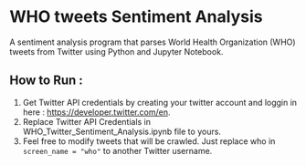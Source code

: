 # WHO tweets Sentiment Analysis

A sentiment analysis program that parses World Health Organization (WHO) tweets from Twitter using Python and Jupyter Notebook.

## How to Run :
1) Get Twitter API credentials by creating your twitter account and loggin in here : https://developer.twitter.com/en.
2) Replace Twitter API Credentials in WHO_Twitter_Sentiment_Analysis.ipynb file to yours.
3) Feel free to modify tweets that will be crawled. Just replace who in `screen_name = "who"` to another Twitter username.

